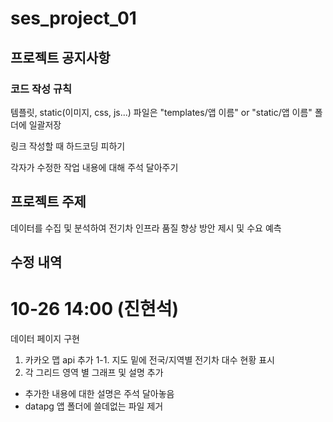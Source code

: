 # ses_project_01

## 프로젝트 공지사항
### 코드 작성 규칙

템플릿, static(이미지, css, js...) 파일은 "templates/앱 이름" or "static/앱 이름" 폴더에 일괄저장  

링크 작성할 때 하드코딩 피하기

각자가 수정한 작업 내용에 대해 주석 달아주기

## 프로젝트 주제
데이터를 수집 및 분석하여 전기차 인프라 품질 향상 방안 제시 및 수요 예측

## 수정 내역
# 10-26 14:00 (진현석)
데이터 페이지 구현

1. 카카오 맵 api 추가
    1-1. 지도 밑에 전국/지역별 전기차 대수 현황 표시
2. 각 그리드 영역 별 그래프 및 설명 추가
+ 추가한 내용에 대한 설명은 주석 달아놓음
+ datapg 앱 폴더에 쓸데없는 파일 제거